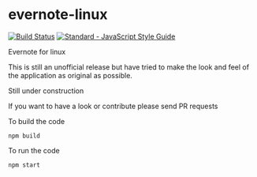 # evernote-linux 
[![Build Status](https://travis-ci.org/Deepankar01/evernote-linux.svg?branch=master)](https://travis-ci.org/Deepankar01/evernote-linux) [![Standard - JavaScript Style Guide](https://img.shields.io/badge/code_style-standard-brightgreen.svg)](http://standardjs.com/)

Evernote for linux

This is still an unofficial release but have tried to make the look and feel of the application as original as possible. 

Still under construction 

If you want to have a look or contribute please send PR requests

 To build the code

```shell
npm build
```

To run the code

```shell
npm start
```

